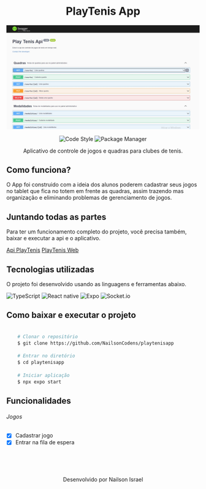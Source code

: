 

<h1 align="center">
   PlayTenis App
</h1>

<img title="a title" alt="Alt text" src="https://github.com/NailsonCodens/playtenis/blob/main/prints/9b370146-13ab-4293-a849-240735206c8e.png?raw=true">


<div align="center">

  ![Code Style](https://img.shields.io/static/v1?style=flat-square&logo=codecov&logoColor=&label=Codecov&message=65%&color=d3d62a) ![Package Manager](https://img.shields.io/static/v1?style=flat-square&logo=npm&logoColor=white&label=Npm&message=9.4.0&color=C53635)

  Aplicativo de controle de jogos e quadras para clubes de tenis.
</div>

## Como funciona?
O App foi construido com a ideia dos alunos poderem cadastrar seus jogos no tablet que fica no totem em frente as quadras, assim trazendo mas organização e eliminando problemas de gerenciamento de jogos. 


## Juntando todas as partes
Para ter um funcionamento completo do projeto, você precisa também, baixar e executar a api e o aplicativo.

<a href="https://github.com/NailsonCodens/playtenis" target="_blank">Api PlayTenis</a>
<a href="https://github.com/NailsonCodens/playtenisweb" target="_blank">PlayTenis Web</a>


## Tecnologias utilizadas
O projeto foi desenvolvido usando as linguagens e ferramentas abaixo.

![TypeScript](https://img.shields.io/badge/TypeScript-007ACC?style=for-the-badge&logo=typescript&logoColor=white) ![React native](https://img.shields.io/badge/React_Native-333333?style=for-the-badge&logo=react&logoColor=5ED3F3) ![Expo](https://img.shields.io/badge/Expo-000?style=for-the-badge&logo=expo&logoColor=white) ![Socket.io](https://img.shields.io/badge/Socket.io-fff?style=for-the-badge&logo=socket.io&logoColor=000)

## Como baixar e executar o projeto

```bash

    # Clonar o repositório
    $ git clone https://github.com/NailsonCodens/playtenisapp

    # Entrar no diretório
    $ cd playtenisapp

    # Iniciar aplicação
    $ npx expo start
```

## Funcionalidades 
###### Jogos
- [x] Cadastrar jogo
- [x] Entrar na fila de espera

</br></br></br>
<p align="center">
  Desenvolvido por Nailson Israel
</p>

